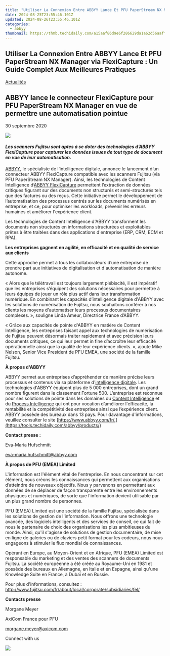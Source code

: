 ```yaml
---
title: "Utiliser La Connexion Entre ABBYY Lance Et PFU PaperStream NX Manager via FlexiCapture : Un Guide Complet Aux Meilleures Pratiques"
date: 2024-08-25T23:55:46.101Z
updated: 2024-08-26T23:55:46.101Z
categories:
  - abbyy
thumbnail: https://thmb.techidaily.com/a15aaf86d9e6f286629da1a62d56aaff3df86baa99afaf09eec0439a28bfe3f5.jpg
---
```


## Utiliser La Connexion Entre ABBYY Lance Et PFU PaperStream NX Manager via FlexiCapture : Un Guide Complet Aux Meilleures Pratiques

[Actualités](https://tools.techidaily.com/abbyy/products/)

## ABBYY lance le connecteur FlexiCapture pour PFU PaperStream NX Manager en vue de permettre une automatisation pointue

30 septembre 2020

![](https://content.abbyy.com/-/media/project/abbyy/abbyy/branchtemplates/shutterstock_1272462163_1296-x-729.jpg?h=729&iar=0&w=1296)

#### _Les scanners Fujitsu sont aptes à se doter des technologies d’ABBYY FlexiCapture pour capturer les données issues de tout type de document en vue de leur automatisation._

[ABBYY,](https://tools.techidaily.com/abbyy/products/) le spécialiste de l’intelligence digitale, annonce le lancement d’un connecteur ABBYY FlexiCapture compatible avec les scanners Fujitsu (via PFU PaperStream NX Manager). Ainsi, les technologies de Content Intelligence d’[ABBYY FlexiCapture](https://tools.techidaily.com/abbyy/products/) permettent l’extraction de données critiques figurant sur des documents non structurés et semi-structurés tels que des factures ou des reçus. Cette initiative permet le développement de l’automatisation des processus centrés sur les documents numérisés en entreprise, et ce, pour optimiser les workloads, prévenir les erreurs humaines et améliorer l'expérience client.

Les technologies de Content Intelligence d'ABBYY transforment les documents non structurés en informations structurées et exploitables prêtes à être traitées dans des applications d'entreprise (ERP, CRM, ECM et RPA).

**Les entreprises gagnent en agilité, en efficacité et en qualité de service aux clients**

Cette approche permet à tous les collaborateurs d’une entreprise de prendre part aux initiatives de digitalisation et d'automatisation de manière autonome.

« Alors que le télétravail est toujours largement plébiscité, il est impératif que les entreprises s’équipent des solutions nécessaires pour permettre à leurs équipes de jouer un rôle plus actif dans leur transformation numérique. En combinant les capacités d’intelligence digitale d'ABBYY avec les solutions de numérisation de Fujitsu, nous souhaitons conférer à nos clients les moyens d'automatiser leurs processus documentaires complexes. », souligne Linda Ameur, Directrice France d’ABBYY.

« Grâce aux capacités de pointe d'ABBYY en matière de Content Intelligence, les entreprises faisant appel aux technologies de numérisation de Fujitsu peuvent désormais traiter rapidement et avec précision leurs documents critiques, ce qui leur permet in fine d’accroître leur efficacité opérationnelle ainsi que la qualité de leur expérience clients. », ajoute Mike Nelson, Senior Vice President de PFU EMEA, une société de la famille Fujitsu.

**À propos d'ABBYY**

ABBYY permet aux entreprises d’appréhender de manière précise leurs processus et contenus via sa plateforme d'[intelligence digitale](https://tools.techidaily.com/abbyy/products/). Les technologies d'ABBYY équipent plus de 5 000 entreprises, dont un grand nombre figurent dans le classement Fortune 500\. L’entreprise est reconnue pour ses solutions de pointe dans les domaines du [Content Intelligence](https://tools.techidaily.com/abbyy/products/) et du [Process Intelligence](https://tools.techidaily.com/abbyy/products/) qui ont pour vocation d’améliorer l'efficacité, la rentabilité et la compétitivité des entreprises ainsi que l’expérience client. ABBYY possède des bureaux dans 13 pays. Pour davantage d'informations, veuillez consulter le site [https://www.abbyy.com/fr/.](https://tools.techidaily.com/abbyy/products/)

**Contact presse :**

Eva-Maria Hufschmitt

[eva-maria.hufschmitt@abbyy.com](https://tools.techidaily.com/abbyy/products/)

**À propos de PFU (EMEA) Limited**

L'information est l'élément vital de l'entreprise. En nous concentrant sur cet élément, nous créons les connaissances qui permettent aux organisations d’atteindre de nouveaux objectifs. Nous y parvenons en permettant aux données de se déplacer de façon transparente entre les environnements physiques et numériques, de sorte que l'information devient utilisable par un plus grand nombre de personnes.

PFU (EMEA) Limited est une société de la famille Fujitsu, spécialisée dans les solutions de gestion de l'information. Nous offrons une technologie avancée, des logiciels intelligents et des services de conseil, ce qui fait de nous le partenaire de choix des organisations les plus ambitieuses du monde. Ainsi, qu'il s'agisse de solutions de gestion documentaire, de mise en ligne de galeries ou de claviers petit format pour les codeurs, nous nous engageons à stimuler le flux mondial de connaissances.

Opérant en Europe, au Moyen-Orient et en Afrique, PFU (EMEA) Limited est responsable du marketing et des ventes des scanners de documents Fujitsu. La société européenne a été créée au Royaume-Uni en 1981 et possède des bureaux en Allemagne, en Italie et en Espagne, ainsi qu'une Knowledge Suite en France, à Dubaï et en Russie.

Pour plus d'informations, consultez : <http://www.fujitsu.com/fr/about/local/corporate/subsidiaries/fel/>

**Contacts presse**

Morgane Meyer

AxiCom France pour PFU 

[morgane.meyer@axicom.com](https://tools.techidaily.com/abbyy/products/)

Connect with us

<ins class="adsbygoogle"
     style="display:block"
     data-ad-format="autorelaxed"
     data-ad-client="ca-pub-7571918770474297"
     data-ad-slot="1223367746"></ins>



<ins class="adsbygoogle"
     style="display:block"
     data-ad-client="ca-pub-7571918770474297"
     data-ad-slot="8358498916"
     data-ad-format="auto"
     data-full-width-responsive="true"></ins>

<!-- affiliate ads begin -->
<a href="https://shop.mondly.com/affiliate.php?ACCOUNT=ATISTUDI&AFFILIATE=108875&PATH=https%3A%2F%2Fwww.mondly.com%3FAFFILIATE%3D108875%26RESOURCE%3D%2BEducational%2B970x90%2B"><img src="https://secure.avangate.com/images/merchant/69c418c33ec2e1a4267fa9bb77fa1428/educational-970x90.gif" border="0"></a>
<!-- affiliate ads end -->

